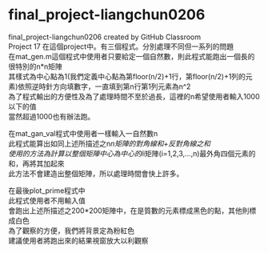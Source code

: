 # final_project-liangchun0206
final_project-liangchun0206 created by GitHub Classroom  
Project 17 
在這個project中。有三個程式。分別處理不同但一系列的問題  
在mat_gen.m這個程式中使用者只要給定一個自然數，則此程式能跑出一個長的很特別的n*n矩陣  
其樣式為中心點為1(我們定義中心點為第floor(n/2)+1行，第floor(n/2)+1列的元素)依照逆時針方向填數字，一直填到第n行第1列元素為n^2  
為了程式輸出的方便性及為了處理時間不至於過長，這裡的n希望使用者輸入1000以下的值  
當然超過1000也有辦法跑。  
  
在mat_gan_val程式中使用者一樣輸入一自然數n  
此程式能算出如同上述所描述之n*n矩陣的對角線和+反對角線之和  
使用的方法為計算以整個矩陣中心為中心的i*i矩陣(i=1,2,3,...,n)最外角四個元素的和，再將其加起來  
此方法不會建造出整個矩陣，所以處理時間會快上許多。  

在最後plot_prime程式中  
此程式使用者不用輸入值  
會跑出上述所描述之200*200矩陣中，在是質數的元素標成黑色的點，其他則標成白色  
為了觀察的方便，我們將背景定為粉紅色  
建議使用者將跑出來的結果視窗放大以利觀察  
